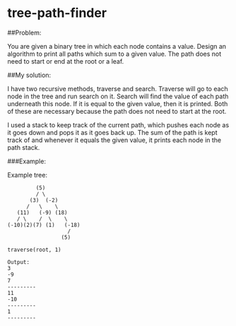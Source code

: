 # tree-path-finder
##Problem:

You are given a binary tree in which each node contains a value. Design an algorithm to print all paths which sum to a given value. The path does not need to start or end at the root or a leaf.

##My solution:

I have two recursive methods, traverse and search.
Traverse will go to each node in the tree and run search on it.
Search will find the value of each path underneath this node. If it is equal to the given value, then it is printed.
Both of these are necessary because the path does not need to start at the root.

I used a stack to keep track of the current path, which pushes each node as it goes down and pops it as it goes back up. The sum of the path is kept track of and whenever it equals the given value, it prints each node in the path stack.

###Example:

Example tree:
```
         (5)
         / \
       (3)  (-2)
      /   \    \
   (11)   (-9) (18)
   / \    /  \    \
(-10)(2)(7) (1)   (-18)
                   /
                 (5)
```
```
traverse(root, 1)
```
```
Output:
3
-9
7
---------
11
-10
---------
1
---------
```
